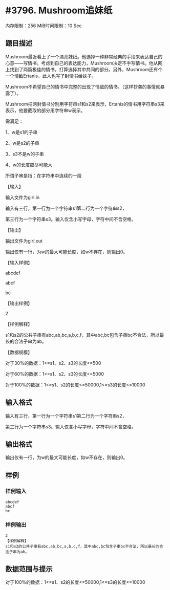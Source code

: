 # #3796. Mushroom追妹纸

内存限制：256 MiB时间限制：10 Sec

## 题目描述

Mushroom最近看上了一个漂亮妹纸。他选择一种非常经典的手段来表达自己的心意&mdash;&mdash;写情书。考虑到自己的表达能力，Mushroom决定不手写情书。他从网上找到了两篇极佳的情书，打算选择其中共同的部分。另外，Mushroom还有个一个情敌Ertanis，此人也写了封情书给妹子。

Mushroom不希望自己的情书中完整的出现了情敌的情书。（这样抄袭的事情就暴露了）。

Mushroom把两封情书分别用字符串s1和s2来表示，Ertanis的情书用字符串s3来表示，他要截取的部分用字符串w表示。

需满足：

1、w是s1的子串

2、w是s2的子串

3、s3不是w的子串

4、w的长度应尽可能大

所谓子串是指：在字符串中连续的一段

【输入】

输入文件为girl.in

输入有三行，第一行为一个字符串s1第二行为一个字符串s2， 

第三行为一个字符串s3。输入仅含小写字母，字符中间不含空格。

【输出】

输出文件为girl.out

输出仅有一行，为w的最大可能长度，如w不存在，则输出0。

【输入样例】

abcdef

abcf

bc

【输出样例】

2

【样例解释】

s1和s2的公共子串有abc,ab,bc,a,b,c,f，其中abc,bc包含子串bc不合法，所以最长的合法子串为ab。

【数据规模】

对于30%的数据：1<=s1、s2、s3的长度<=500

对于60%的数据：1<=s1、s2、s3的长度<=5000

对于100%的数据：1<=s1、s2的长度<=50000,1<=s3的长度<=10000

## 输入格式

输入有三行，第一行为一个字符串s1第二行为一个字符串s2， 

第三行为一个字符串s3。输入仅含小写字母，字符中间不含空格。

## 输出格式

输出仅有一行，为w的最大可能长度，如w不存在，则输出0。

## 样例

### 样例输入

    
    abcdef
    abcf
    bc
    
    

### 样例输出

    
    2
    【样例解释】
    s1和s2的公共子串有abc,ab,bc,a,b,c,f，其中abc,bc包含子串bc不合法，所以最长的合法子串为ab。
    
    

## 数据范围与提示

对于100%的数据：1<=s1、s2的长度<=50000,1<=s3的长度<=10000
